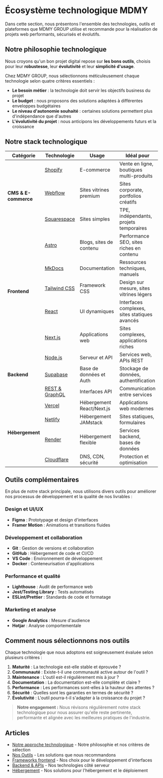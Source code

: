 # Écosystème technologique MDMY

Dans cette section, nous présentons l'ensemble des technologies, outils et plateformes que MDMY GROUP utilise et recommande pour la réalisation de projets web performants, sécurisés et évolutifs.

## Notre philosophie technologique

Nous croyons qu'un bon projet digital repose sur **les bons outils**, choisis pour leur **robustesse**, leur **évolutivité** et leur **simplicité d'usage**.

Chez MDMY GROUP, nous sélectionnons méticuleusement chaque technologie selon quatre critères essentiels :

- **Le besoin métier** : la technologie doit servir les objectifs business du projet
- **Le budget** : nous proposons des solutions adaptées à différentes enveloppes budgétaires
- **Le niveau d'autonomie souhaité** : certaines solutions permettent plus d'indépendance que d'autres
- **L'évolutivité du projet** : nous anticipons les développements futurs et la croissance

## Notre stack technologique

<div class="md-typeset__table">
<table>
<thead>
<tr>
<th>Catégorie</th>
<th>Technologie</th>
<th>Usage</th>
<th>Idéal pour</th>
</tr>
</thead>
<tbody>
<tr>
<td rowspan="3"><strong>CMS & E-commerce</strong></td>
<td><a href="../cms-ecommerce/shopify.md">Shopify</a></td>
<td>E-commerce</td>
<td>Vente en ligne, boutiques multi-produits</td>
</tr>
<tr>
<td><a href="../cms-ecommerce/webflow.md">Webflow</a></td>
<td>Sites vitrines premium</td>
<td>Sites corporate, portfolios créatifs</td>
</tr>
<tr>
<td><a href="../cms-ecommerce/squarespace.md">Squarespace</a></td>
<td>Sites simples</td>
<td>TPE, indépendants, projets temporaires</td>
</tr>
<tr>
<td rowspan="5"><strong>Frontend</strong></td>
<td><a href="../frameworks-frontend.md#astro">Astro</a></td>
<td>Blogs, sites de contenu</td>
<td>Performance SEO, sites riches en contenu</td>
</tr>
<tr>
<td><a href="../frameworks-frontend.md#mkdocs">MkDocs</a></td>
<td>Documentation</td>
<td>Ressources techniques, manuels</td>
</tr>
<tr>
<td><a href="../frameworks-frontend.md#tailwind">Tailwind CSS</a></td>
<td>Framework CSS</td>
<td>Design sur mesure, sites vitrines légers</td>
</tr>
<tr>
<td><a href="../frameworks-frontend.md#react">React</a></td>
<td>UI dynamiques</td>
<td>Interfaces complexes, sites statiques avancés</td>
</tr>
<tr>
<td><a href="../frameworks-frontend.md#nextjs">Next.js</a></td>
<td>Applications web</td>
<td>Sites complexes, applications riches</td>
</tr>
<tr>
<td rowspan="3"><strong>Backend</strong></td>
<td><a href="../backend-apis.md#nodejs">Node.js</a></td>
<td>Serveur et API</td>
<td>Services web, APIs REST</td>
</tr>
<tr>
<td><a href="../backend-apis.md#supabase">Supabase</a></td>
<td>Base de données et Auth</td>
<td>Stockage de données, authentification</td>
</tr>
<tr>
<td><a href="../backend-apis.md#api">REST & GraphQL</a></td>
<td>Interfaces API</td>
<td>Communication entre services</td>
</tr>
<tr>
<td rowspan="4"><strong>Hébergement</strong></td>
<td><a href="../hebergement.md#vercel">Vercel</a></td>
<td>Hébergement React/Next.js</td>
<td>Applications web modernes</td>
</tr>
<tr>
<td><a href="../hebergement.md#netlify">Netlify</a></td>
<td>Hébergement JAMstack</td>
<td>Sites statiques, formulaires</td>
</tr>
<tr>
<td><a href="../hebergement.md#render">Render</a></td>
<td>Hébergement flexible</td>
<td>Services backend, bases de données</td>
</tr>
<tr>
<td><a href="../hebergement.md#cloudflare">Cloudflare</a></td>
<td>DNS, CDN, sécurité</td>
<td>Protection et optimisation</td>
</tr>
</tbody>
</table>
</div>

## Outils complémentaires

En plus de notre stack principale, nous utilisons divers outils pour améliorer nos processus de développement et la qualité de nos livrables :

### Design et UI/UX

- **Figma** : Prototypage et design d'interfaces
- **Framer Motion** : Animations et transitions fluides

### Développement et collaboration

- **Git** : Gestion de versions et collaboration
- **GitHub** : Hébergement de code et CI/CD
- **VS Code** : Environnement de développement
- **Docker** : Conteneurisation d'applications

### Performance et qualité

- **Lighthouse** : Audit de performance web
- **Jest/Testing Library** : Tests automatisés
- **ESLint/Prettier** : Standards de code et formatage

### Marketing et analyse

- **Google Analytics** : Mesure d'audience
- **Hotjar** : Analyse comportementale

## Comment nous sélectionnons nos outils

Chaque technologie que nous adoptons est soigneusement évaluée selon plusieurs critères :

1. **Maturité** : La technologie est-elle stable et éprouvée ?
2. **Communauté** : Existe-t-il une communauté active autour de l'outil ?
3. **Maintenance** : L'outil est-il régulièrement mis à jour ?
4. **Documentation** : La documentation est-elle complète et claire ?
5. **Performance** : Les performances sont-elles à la hauteur des attentes ?
6. **Sécurité** : Quelles sont les garanties en termes de sécurité ?
7. **Évolutivité** : L'outil pourra-t-il s'adapter à la croissance du projet ?

> **Notre engagement :** Nous révisons régulièrement notre stack technologique pour nous assurer qu'elle reste pertinente, performante et alignée avec les meilleures pratiques de l'industrie.

## Articles

- [Notre approche technologique](approche-technologique.md) - Notre philosophie et nos critères de sélection
- [Nos Outils](outils/index.md) - Les solutions que nous recommandons
- [Frameworks frontend](frameworks-frontend.md) - Nos choix pour le développement d'interfaces
- [Backend & APIs](backend-apis.md) - Nos technologies côté serveur
- [Hébergement](hebergement.md) - Nos solutions pour l'hébergement et le déploiement
